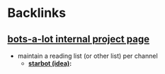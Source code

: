 
# Backlinks
## [bots-a-lot internal project page](<bots-a-lot internal project page.md>)
- maintain a reading list (or other list) per channel
    - **[starbot (idea)](<starbot (idea).md>):**

